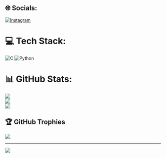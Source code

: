 
## 🌐 Socials:
[![Instagram](https://img.shields.io/badge/Instagram-%23E4405F.svg?logo=Instagram&logoColor=white)](https://instagram.com/ig_abhi.15) 

# 💻 Tech Stack:
![C](https://img.shields.io/badge/c-%2300599C.svg?style=for-the-badge&logo=c&logoColor=white) ![Python](https://img.shields.io/badge/python-3670A0?style=for-the-badge&logo=python&logoColor=ffdd54)
# 📊 GitHub Stats:
![](https://github-readme-stats.vercel.app/api?username=Abhinav-1524&theme=tokyonight&hide_border=false&include_all_commits=true&count_private=true)<br/>
![](https://github-readme-streak-stats.herokuapp.com/?user=Abhinav-1524&theme=tokyonight&hide_border=false)<br/>
![](https://github-readme-stats.vercel.app/api/top-langs/?username=Abhinav-1524&theme=tokyonight&hide_border=false&include_all_commits=true&count_private=true&layout=compact)

## 🏆 GitHub Trophies
![](https://github-profile-trophy.vercel.app/?username=Abhinav-1524&theme=darkhub&no-frame=false&no-bg=true&margin-w=4)

---
[![](https://visitcount.itsvg.in/api?id=Abhinav-1524&icon=0&color=0)](https://visitcount.itsvg.in)

<!-- Proudly created with GPRM ( https://gprm.itsvg.in ) -->
